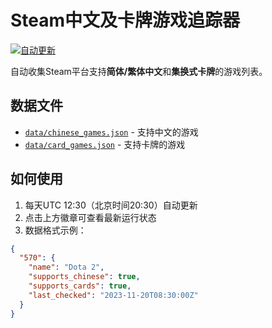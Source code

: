 # Steam中文及卡牌游戏追踪器

[![自动更新](https://github.com/LandoBlackX/steam-chinese-games/actions/workflows/update.yml/badge.svg)](https://github.com/LandoBlackX/steam-chinese-games/actions)

自动收集Steam平台支持**简体/繁体中文**和**集换式卡牌**的游戏列表。

## 数据文件
- [`data/chinese_games.json`](data/chinese_games.json) - 支持中文的游戏
- [`data/card_games.json`](data/card_games.json) - 支持卡牌的游戏

## 如何使用
1. 每天UTC 12:30（北京时间20:30）自动更新
2. 点击上方徽章可查看最新运行状态
3. 数据格式示例：
```json
{
  "570": {
    "name": "Dota 2",
    "supports_chinese": true,
    "supports_cards": true,
    "last_checked": "2023-11-20T08:30:00Z"
  }
}
```
